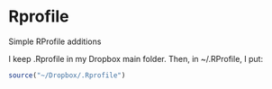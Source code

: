 # Rprofile
Simple RProfile additions

I keep .Rprofile in my Dropbox main folder.  Then, in ~/.RProfile, I put:

```R
source("~/Dropbox/.Rprofile")
```
